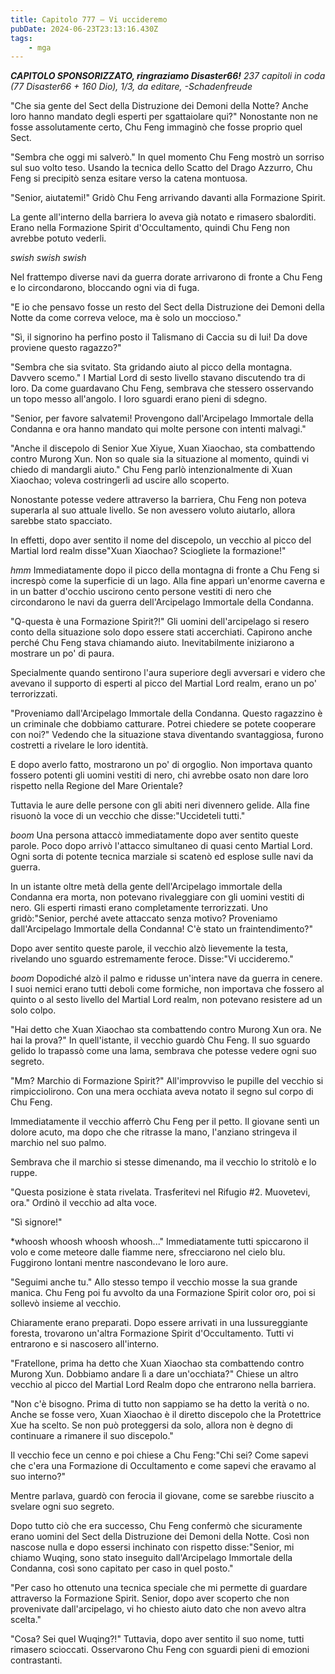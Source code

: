 ```yaml
---
title: Capitolo 777 – Vi uccideremo
pubDate: 2024-06-23T23:13:16.430Z
tags:
    - mga
---
```



<em><strong>CAPITOLO SPONSORIZZATO, ringraziamo Disaster66!</strong>
237 capitoli in coda (77 Disaster66 + 160 Dio), 1/3,
da editare,
-Schadenfreude</em>


"Che sia gente del Sect della Distruzione dei Demoni della Notte? Anche loro hanno mandato degli esperti per sgattaiolare qui?" Nonostante non ne fosse assolutamente certo, Chu Feng immaginò che fosse proprio quel Sect.


"Sembra che oggi mi salverò." In quel momento Chu Feng mostrò un sorriso sul suo volto teso. Usando la tecnica dello Scatto del Drago Azzurro, Chu Feng si precipitò senza esitare verso la catena montuosa.


"Senior, aiutatemi!" Gridò Chu Feng arrivando davanti alla Formazione Spirit.


La gente all'interno della barriera lo aveva già notato e rimasero sbalorditi. Erano nella Formazione Spirit d'Occultamento, quindi Chu Feng non avrebbe potuto vederli.


*swish swish swish*


Nel frattempo diverse navi da guerra dorate arrivarono di fronte a Chu Feng e lo circondarono, bloccando ogni via di fuga.


"E io che pensavo fosse un resto del Sect della Distruzione dei Demoni della Notte da come correva veloce, ma è solo un moccioso."


"Sì, il signorino ha perfino posto il Talismano di Caccia su di lui! Da dove proviene questo ragazzo?"


"Sembra che sia svitato. Sta gridando aiuto al picco della montagna. Davvero scemo." I Martial Lord di sesto livello stavano discutendo tra di loro. Da come guardavano Chu Feng, sembrava che stessero osservando un topo messo all'angolo. I loro sguardi erano pieni di sdegno.


"Senior, per favore salvatemi! Provengono dall'Arcipelago Immortale della Condanna e ora hanno mandato qui molte persone con intenti malvagi."


"Anche il discepolo di Senior Xue Xiyue, Xuan Xiaochao, sta combattendo contro Murong Xun. Non so quale sia la situazione al momento, quindi vi chiedo di mandargli aiuto." Chu Feng parlò intenzionalmente di Xuan Xiaochao; voleva costringerli ad uscire allo scoperto.


Nonostante potesse vedere attraverso la barriera, Chu Feng non poteva superarla al suo attuale livello. Se non avessero voluto aiutarlo, allora sarebbe stato spacciato.


In effetti, dopo aver sentito il nome del discepolo, un vecchio al picco del Martial lord realm disse"Xuan Xiaochao? Sciogliete la formazione!" 


*hmm* Immediatamente dopo il picco della montagna di fronte a Chu Feng si increspò come la superficie di un lago. Alla fine apparì un'enorme caverna e in un batter d'occhio uscirono cento persone vestiti di nero che circondarono le navi da guerra dell'Arcipelago Immortale della Condanna.


"Q-questa è una Formazione Spirit?!" Gli uomini dell'arcipelago si resero conto della situazione solo dopo essere stati accerchiati. Capirono anche perché Chu Feng stava chiamando aiuto. Inevitabilmente iniziarono a mostrare un po' di paura.


Specialmente quando sentirono l'aura superiore degli avversari e videro che avevano il supporto di esperti al picco del Martial Lord realm, erano un po' terrorizzati.


"Proveniamo dall'Arcipelago Immortale della Condanna. Questo ragazzino è un criminale che dobbiamo catturare. Potrei chiedere se potete cooperare con noi?" Vedendo che la situazione stava diventando svantaggiosa, furono costretti a rivelare le loro identità.


E dopo averlo fatto, mostrarono un po' di orgoglio. Non importava quanto fossero potenti gli uomini vestiti di nero, chi avrebbe osato non dare loro rispetto nella Regione del Mare Orientale?


Tuttavia le aure delle persone con gli abiti neri divennero gelide. Alla fine risuonò la voce di un vecchio che disse:"Uccideteli tutti."


*boom* Una persona attaccò immediatamente dopo aver sentito queste parole. Poco dopo arrivò l'attacco simultaneo di quasi cento Martial Lord. Ogni sorta di potente tecnica marziale si scatenò ed esplose sulle navi da guerra.


In un istante oltre metà della gente dell'Arcipelago immortale della Condanna era morta, non potevano rivaleggiare con gli uomini vestiti di nero. Gli esperti rimasti erano completamente terrorizzati. Uno gridò:"Senior, perché avete attaccato senza motivo? Proveniamo dall'Arcipelago Immortale della Condanna! C'è stato un fraintendimento?"


Dopo aver sentito queste parole, il vecchio alzò lievemente la testa, rivelando uno sguardo estremamente feroce. Disse:"Vi uccideremo."


*boom* Dopodiché alzò il palmo e ridusse un'intera nave da guerra in cenere. I suoi nemici erano tutti deboli come formiche, non importava che fossero al quinto o al sesto livello del Martial Lord realm, non potevano resistere ad un solo colpo.


"Hai detto che Xuan Xiaochao sta combattendo contro Murong Xun ora. Ne hai la prova?" In quell'istante, il vecchio guardò Chu Feng. Il suo sguardo gelido lo trapassò come una lama, sembrava che potesse vedere ogni suo segreto.


"Mm? Marchio di Formazione Spirit?" All'improvviso le pupille del vecchio si rimpicciolirono. Con una mera occhiata aveva notato il segno sul corpo di Chu Feng.


Immediatamente il vecchio afferrò Chu Feng per il petto. Il giovane sentì un dolore acuto, ma dopo che che ritrasse la mano, l'anziano stringeva il marchio nel suo palmo.


Sembrava che il marchio si stesse dimenando, ma il vecchio lo stritolò e lo ruppe.


"Questa posizione è stata rivelata. Trasferitevi nel Rifugio #2. Muovetevi, ora." Ordinò il vecchio ad alta voce.


"Sì signore!"


*whoosh whoosh whoosh whoosh..." Immediatamente tutti spiccarono il volo e come meteore dalle fiamme nere, sfrecciarono nel cielo blu. Fuggirono lontani mentre nascondevano le loro aure.


"Seguimi anche tu." Allo stesso tempo il vecchio mosse la sua grande manica. Chu Feng poi fu avvolto da una Formazione Spirit color oro, poi si sollevò insieme al vecchio.


Chiaramente erano preparati. Dopo essere arrivati in una lussureggiante foresta, trovarono un'altra Formazione Spirit d'Occultamento. Tutti vi entrarono e si nascosero all'interno.


"Fratellone, prima ha detto che Xuan Xiaochao sta combattendo contro Murong Xun. Dobbiamo andare lì a dare un'occhiata?" Chiese un altro vecchio al picco del Martial Lord Realm dopo che entrarono nella barriera.


"Non c'è bisogno. Prima di tutto non sappiamo se ha detto la verità o no. Anche se fosse vero, Xuan Xiaochao è il diretto discepolo che la Protettrice Xue ha scelto. Se non può proteggersi da solo, allora non è degno di continuare a rimanere il suo discepolo."


Il vecchio fece un cenno e poi chiese a Chu Feng:"Chi sei? Come sapevi che c'era una Formazione di Occultamento e come sapevi che eravamo al suo interno?"


Mentre parlava, guardò con ferocia il giovane, come se sarebbe riuscito a svelare ogni suo segreto.


Dopo tutto ciò che era successo, Chu Feng confermò che sicuramente erano uomini del Sect della Distruzione dei Demoni della Notte. Così non nascose nulla e dopo essersi inchinato con rispetto disse:"Senior, mi chiamo Wuqing, sono stato inseguito dall'Arcipelago Immortale della Condanna, così sono capitato per caso in quel posto."


"Per caso ho ottenuto una tecnica speciale che mi permette di guardare attraverso la Formazione Spirit. Senior, dopo aver scoperto che non provenivate dall'arcipelago, vi ho chiesto aiuto dato che non avevo altra scelta."


"Cosa? Sei quel Wuqing?!" Tuttavia, dopo aver sentito il suo nome, tutti rimasero scioccati. Osservarono Chu Feng con sguardi pieni di emozioni contrastanti.
                                


                                



